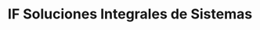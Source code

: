 ---
title: "IF Soluciones Integrales de Sistemas"
url: /quilmes/if-soluciones-integrales-de-sistemas/
shop: Computer
---